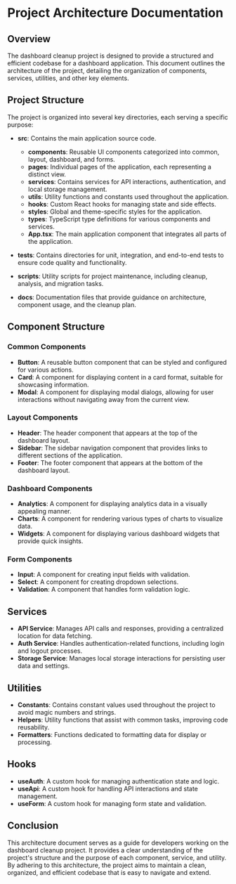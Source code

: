 # Project Architecture Documentation

## Overview

The dashboard cleanup project is designed to provide a structured and efficient codebase for a dashboard application. This document outlines the architecture of the project, detailing the organization of components, services, utilities, and other key elements.

## Project Structure

The project is organized into several key directories, each serving a specific purpose:

- **src**: Contains the main application source code.
  - **components**: Reusable UI components categorized into common, layout, dashboard, and forms.
  - **pages**: Individual pages of the application, each representing a distinct view.
  - **services**: Contains services for API interactions, authentication, and local storage management.
  - **utils**: Utility functions and constants used throughout the application.
  - **hooks**: Custom React hooks for managing state and side effects.
  - **styles**: Global and theme-specific styles for the application.
  - **types**: TypeScript type definitions for various components and services.
  - **App.tsx**: The main application component that integrates all parts of the application.

- **tests**: Contains directories for unit, integration, and end-to-end tests to ensure code quality and functionality.

- **scripts**: Utility scripts for project maintenance, including cleanup, analysis, and migration tasks.

- **docs**: Documentation files that provide guidance on architecture, component usage, and the cleanup plan.

## Component Structure

### Common Components
- **Button**: A reusable button component that can be styled and configured for various actions.
- **Card**: A component for displaying content in a card format, suitable for showcasing information.
- **Modal**: A component for displaying modal dialogs, allowing for user interactions without navigating away from the current view.

### Layout Components
- **Header**: The header component that appears at the top of the dashboard layout.
- **Sidebar**: The sidebar navigation component that provides links to different sections of the application.
- **Footer**: The footer component that appears at the bottom of the dashboard layout.

### Dashboard Components
- **Analytics**: A component for displaying analytics data in a visually appealing manner.
- **Charts**: A component for rendering various types of charts to visualize data.
- **Widgets**: A component for displaying various dashboard widgets that provide quick insights.

### Form Components
- **Input**: A component for creating input fields with validation.
- **Select**: A component for creating dropdown selections.
- **Validation**: A component that handles form validation logic.

## Services

- **API Service**: Manages API calls and responses, providing a centralized location for data fetching.
- **Auth Service**: Handles authentication-related functions, including login and logout processes.
- **Storage Service**: Manages local storage interactions for persisting user data and settings.

## Utilities

- **Constants**: Contains constant values used throughout the project to avoid magic numbers and strings.
- **Helpers**: Utility functions that assist with common tasks, improving code reusability.
- **Formatters**: Functions dedicated to formatting data for display or processing.

## Hooks

- **useAuth**: A custom hook for managing authentication state and logic.
- **useApi**: A custom hook for handling API interactions and state management.
- **useForm**: A custom hook for managing form state and validation.

## Conclusion

This architecture document serves as a guide for developers working on the dashboard cleanup project. It provides a clear understanding of the project's structure and the purpose of each component, service, and utility. By adhering to this architecture, the project aims to maintain a clean, organized, and efficient codebase that is easy to navigate and extend.